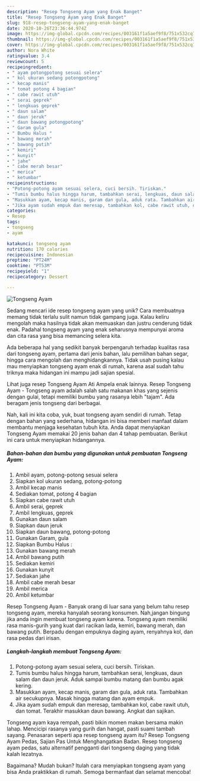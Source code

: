 ```yaml
---
description: "Resep Tongseng Ayam yang Enak Banget"
title: "Resep Tongseng Ayam yang Enak Banget"
slug: 918-resep-tongseng-ayam-yang-enak-banget
date: 2020-10-26T23:36:44.974Z
image: https://img-global.cpcdn.com/recipes/003161f1a5aef9f8/751x532cq70/tongseng-ayam-foto-resep-utama.jpg
thumbnail: https://img-global.cpcdn.com/recipes/003161f1a5aef9f8/751x532cq70/tongseng-ayam-foto-resep-utama.jpg
cover: https://img-global.cpcdn.com/recipes/003161f1a5aef9f8/751x532cq70/tongseng-ayam-foto-resep-utama.jpg
author: Nora White
ratingvalue: 3.4
reviewcount: 5
recipeingredient:
- " ayam potongpotong sesuai selera"
- " kol ukuran sedang potongpotong"
- " kecap manis"
- " tomat potong 4 bagian"
- " cabe rawit utuh"
- " serai geprek"
- " lengkuas geprek"
- " daun salam"
- " daun jeruk"
- " daun bawang potongpotong"
- " Garam gula"
- " Bumbu Halus "
- " bawang merah"
- " bawang putih"
- " kemiri"
- " kunyit"
- " jahe"
- " cabe merah besar"
- " merica"
- " ketumbar"
recipeinstructions:
- "Potong-potong ayam sesuai selera, cuci bersih. Tiriskan."
- "Tumis bumbu halus hingga harum, tambahkan serai, lengkuas, daun salam dan daun jeruk. Aduk sampai bumbu matang dan bumbu agak kering."
- "Masukkan ayam, kecap manis, garam dan gula, aduk rata. Tambahkan air secukupnya. Masak hingga matang dan ayam empuk."
- "Jika ayam sudah empuk dan meresap, tambahkan kol, cabe rawit utuh, dan tomat. Terakhir masukkan daun bawang. Angkat dan sajikan."
categories:
- Resep
tags:
- tongseng
- ayam

katakunci: tongseng ayam 
nutrition: 170 calories
recipecuisine: Indonesian
preptime: "PT24M"
cooktime: "PT53M"
recipeyield: "1"
recipecategory: Dessert

---
```



![Tongseng Ayam](https://img-global.cpcdn.com/recipes/003161f1a5aef9f8/751x532cq70/tongseng-ayam-foto-resep-utama.jpg)

Sedang mencari ide resep tongseng ayam yang unik? Cara membuatnya memang tidak terlalu sulit namun tidak gampang juga. Kalau keliru mengolah maka hasilnya tidak akan memuaskan dan justru cenderung tidak enak. Padahal tongseng ayam yang enak seharusnya mempunyai aroma dan cita rasa yang bisa memancing selera kita.

Ada beberapa hal yang sedikit banyak berpengaruh terhadap kualitas rasa dari tongseng ayam, pertama dari jenis bahan, lalu pemilihan bahan segar, hingga cara mengolah dan menghidangkannya. Tidak usah pusing kalau mau menyiapkan tongseng ayam enak di rumah, karena asal sudah tahu triknya maka hidangan ini mampu jadi sajian spesial.

Lihat juga resep Tongseng Ayam Ati Ampela enak lainnya. Resep Tongseng Ayam - Tongseng ayam adalah salah satu makanan khas yang sejenis dengan gulai, tetapi memiliki bumbu yang rasanya lebih &#34;tajam&#34;. Ada beragam jenis tongseng dari berbagai.


Nah, kali ini kita coba, yuk, buat tongseng ayam sendiri di rumah. Tetap dengan bahan yang sederhana, hidangan ini bisa memberi manfaat dalam membantu menjaga kesehatan tubuh kita. Anda dapat menyiapkan Tongseng Ayam memakai 20 jenis bahan dan 4 tahap pembuatan. Berikut ini cara untuk menyiapkan hidangannya.

<!--inarticleads1-->

##### Bahan-bahan dan bumbu yang digunakan untuk pembuatan Tongseng Ayam:

1. Ambil  ayam, potong-potong sesuai selera
1. Siapkan  kol ukuran sedang, potong-potong
1. Ambil  kecap manis
1. Sediakan  tomat, potong 4 bagian
1. Siapkan  cabe rawit utuh
1. Ambil  serai, geprek
1. Ambil  lengkuas, geprek
1. Gunakan  daun salam
1. Siapkan  daun jeruk
1. Siapkan  daun bawang, potong-potong
1. Gunakan  Garam, gula
1. Siapkan  Bumbu Halus :
1. Gunakan  bawang merah
1. Ambil  bawang putih
1. Sediakan  kemiri
1. Gunakan  kunyit
1. Sediakan  jahe
1. Ambil  cabe merah besar
1. Ambil  merica
1. Ambil  ketumbar


Resep Tongseng Ayam - Banyak orang di luar sana yang belum tahu resep tongseng ayam, mereka hanyalah seorang konsumen. Nah,jangan bingung jika anda ingin membuat tongseng ayam karena. Tongseng ayam memiliki rasa manis-gurih yang kuat dari racikan lada, kemiri, bawang merah, dan bawang putih. Berpadu dengan empuknya daging ayam, renyahnya kol, dan rasa pedas dari irisan. 

<!--inarticleads2-->

##### Langkah-langkah membuat Tongseng Ayam:

1. Potong-potong ayam sesuai selera, cuci bersih. Tiriskan.
1. Tumis bumbu halus hingga harum, tambahkan serai, lengkuas, daun salam dan daun jeruk. Aduk sampai bumbu matang dan bumbu agak kering.
1. Masukkan ayam, kecap manis, garam dan gula, aduk rata. Tambahkan air secukupnya. Masak hingga matang dan ayam empuk.
1. Jika ayam sudah empuk dan meresap, tambahkan kol, cabe rawit utuh, dan tomat. Terakhir masukkan daun bawang. Angkat dan sajikan.


Tongseng ayam kaya rempah, pasti bikin momen makan bersama makin lahap. Mencicipi rasanya yang gurih dan hangat, pasti suami tambah sayang. Penasaran seperti apa resep tongseng ayam itu? Resep Tongseng Ayam Pedas, Sajian Pas Untuk Menghangatkan Badan. Resep tongseng ayam pedas, satu alternatif pengganti dari tongseng daging yang tidak kalah lezatnya. 

Bagaimana? Mudah bukan? Itulah cara menyiapkan tongseng ayam yang bisa Anda praktikkan di rumah. Semoga bermanfaat dan selamat mencoba!

